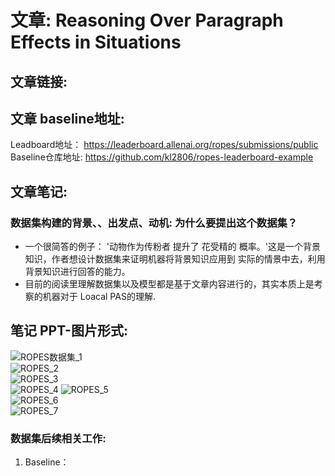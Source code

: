 # 文章: Reasoning Over Paragraph Effects in Situations  

## 文章链接: 
## 文章 baseline地址: 
Leadboard地址：   https://leaderboard.allenai.org/ropes/submissions/public      
Baseline仓库地址:  https://github.com/kl2806/ropes-leaderboard-example    

## 文章笔记: 
### 数据集构建的背景、、出发点、动机:  为什么要提出这个数据集？   
* 一个很简答的例子： '动物作为传粉者 提升了 花受精的 概率。'这是一个背景知识，作者想设计数据集来证明机器将背景知识应用到 实际的情景中去，利用背景知识进行回答的能力。  
* 目前的阅读里理解数据集以及模型都是基于文章内容进行的，其实本质上是考察的机器对于 Loacal PAS的理解. 

## 笔记    PPT-图片形式:    
![ROPES数据集_1](https://github.com/AutoAVE/Record-Logger/blob/master/图片/00029_ROPES数据集_1.png)  
![ROPES_2](https://github.com/AutoAVE/Record-Logger/blob/master/图片/00030_REPOS数据集_2.png)  
![ROPES_3](https://github.com/AutoAVE/Record-Logger/blob/master/图片/00031_ROPES数据集_3.png)      
![ROPES_4](https://github.com/AutoAVE/Record-Logger/blob/master/图片/00032_ROPES数据集_4.png)
![ROPES_5](https://github.com/AutoAVE/Record-Logger/blob/master/图片/00033_ROPES数据集_5.png)   
![ROPES_6](https://github.com/AutoAVE/Record-Logger/blob/master/图片/00033_ROPES数据集_6.png)  
![ROPES_7](https://github.com/AutoAVE/Record-Logger/blob/master/图片/00034_ROPES数据集_7.png)    

### 数据集后续相关工作:   
1. Baseline：   
